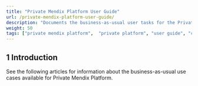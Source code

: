 ```yaml
---
title: "Private Mendix Platform User Guide"
url: /private-mendix-platform-user-guide/
description: "Documents the business-as-usual user tasks for the Private Mendix Platform."
weight: 50
tags: ["private mendix platform",  "private platform", "user guide", "create app", "marketplace"]
---
```


## 1 Introduction

See the following articles for information about the business-as-usual use cases available for Private Mendix Platform.